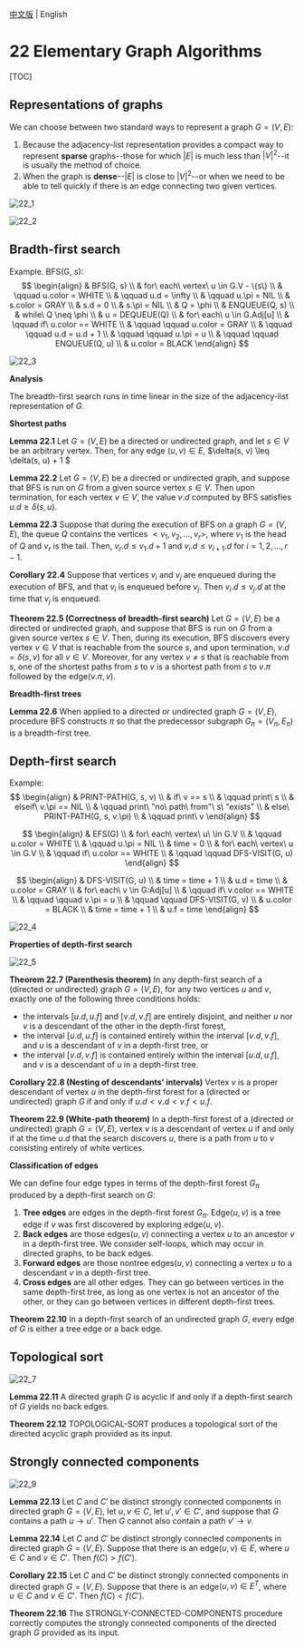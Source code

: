 [中文版](chapter22_zh.md) | English

# 22 Elementary Graph Algorithms

[TOC]



## Representations of graphs

We can choose between two standard ways to represent a graph $G= (V, E)$:

1. Because the adjacency-list representation provides a compact way to represent **sparse** graphs--those for which $|E|$ is much less than $|V|^{2}$--it is usually the method of choice.
2. When the graph is **dense**--$|E|$ is close to $|V|^{2}$--or when we need to be able to tell quickly if there is an edge connecting two given vertices.

![22_1](res/22_1.png)

![22_2](res/22_2.png)



## Bradth-first search

Example. BFS(G, s):
$$
\begin{align}
& BFS(G, s) \\
& for\ each\ vertex\ u \in G.V - \{s\} \\
& \qquad u.color = WHITE \\
& \qquad u.d = \infty \\
& \qquad u.\pi = NIL \\
& s.color = GRAY \\
& s.d = 0 \\
& s.\pi = NIL \\
& Q = \phi \\
& ENQUEUE(Q, s) \\
& while\ Q \neq \phi \\
& u = DEQUEUE(Q) \\
& for\ each\ u \in G.Adj[u] \\
& \qquad if\ u.color == WHITE \\
& \qquad \qquad u.color = GRAY \\
& \qquad \qquad u.d = u.d + 1 \\
& \qquad \qquad u.\pi = u \\
& \qquad \qquad ENQUEUE(Q, u) \\
& u.color = BLACK
\end{align}
$$

![22_3](res/22_3.png)

**Analysis**

The breadth-first search runs in time linear in the size of the adjacency-list representation of $G$.

**Shortest paths**

**Lemma 22.1** Let $G = (V, E)$ be a directed or undirected graph, and let $s \in V$ be an arbitrary vertex. Then, for any edge $(u, v) \in E$, $\delta(s, v) \leq \delta(s, u) + 1 $

**Lemma 22.2** Let $G=(V, E)$ be a directed or undirected graph, and suppose that BFS is run on $G$ from a given source vertex $s \in V$. Then upon termination, for each vertex $v \in V$, the value $v.d$ computed by BFS satisfies $u.d \geq \delta(s, u)$.

**Lemma 22.3** Suppose that during the execution of BFS on a graph $G = (V, E)$, the queue $Q$ contains the vertices $<v_1, v_2, ..., v_r>$, where $v_1$ is the head of $Q$ and $v_r$ is the tail. Then, $v_r.d \leq v_1.d + 1$ and $v_i.d \leq v_{i + 1}.d$ for $i = 1, 2, ..., r - 1$.

**Corollary 22.4** Suppose that vertices $v_i$ and $v_j$ are enqueued during the execution of BFS, and that $v_i$ is enqueued before $v_j$. Then $v_i.d \leq v_j.d$ at the time that $v_j$ is enqueued.

**Theorem 22.5 (Correctness of breadth-first search)** Let $G = (V, E)$ be a directed or undirected graph, and suppose that BFS is run on $G$ from a given source vertex $s \in V$. Then, during its execution, BFS discovers every vertex $v \in V$ that is reachable from the source $s$, and upon termination, $v.d = \delta(s, v)$ for all $v \in V$. Moreover, for any vertex $v \neq s$ that is reachable from $s$, one of the shortest paths from $s$ to $v$ is a shortest path from $s$ to $v.\pi$ followed by the edge$(v.\pi, v)$.

**Breadth-first trees**

**Lemma 22.6** When applied to a directed or undirected graph $G = (V, E)$, procedure BFS constructs $\pi$ so that the predecessor subgraph $G_{\pi} = (V_{\pi}, E_{\pi})$ is a breadth-first tree.



## Depth-first search

Example:
$$
\begin{align}
& PRINT-PATH(G, s, v) \\
& if\ v == s \\
& \qquad print\ s \\
& elseif\ v.\pi == NIL \\
& \qquad print\ "no\ path\ from"\ s\ "exists" \\
& else\ PRINT-PATH(G, s, v.\pi) \\
& \qquad print\ v 
\end{align}
$$

$$
\begin{align}
& EFS(G) \\
& for\ each\ vertex\ u\ \in G.V \\
& \qquad u.color = WHITE \\
& \qquad u.\pi = NIL \\
& time = 0 \\
& for\ each\ vertex\ u \in G.V \\
& \qquad if\ u.color == WHITE \\
& \qquad \qquad DFS-VISIT(G, u)
\end{align}
$$

$$
\begin{align}
& DFS-VISIT(G, u) \\
& time = time + 1 \\
& u.d = time \\
& u.color = GRAY \\
& for\ each\ v \in G:Adj[u] \\
& \qquad if\ v.color == WHITE \\
& \qquad \qquad v.\pi = u \\
& \qquad \qquad DFS-VISIT(G, v) \\
& u.color = BLACK \\
& time = time + 1 \\
& u.f = time
\end{align}
$$

![22_4](res/22_4.png)

**Properties of depth-first search**

![22_5](res/22_5.png)

**Theorem 22.7 (Parenthesis theorem)** In any depth-first search of a (directed or undirected) graph $G = (V, E)$, for any two vertices $u$ and $v$, exactly one of the following three conditions holds:

- the intervals $[u.d, u.f]$ and $[v.d, v.f]$ are entirely disjoint, and neither $u$ nor $v$ is a descendant of the other in the depth-first forest,
- the interval $[u.d, u.f]$ is contained entirely within the interval $[v.d, v.f]$, and $u$ is a descendant of $v$ in a depth-first tree, or
- the interval $[v.d, v.f]$ is contained entirely within the interval $[u.d, u.f]$, and $v$ is a descendant of $u$ in a depth-first tree.

**Corollary 22.8 (Nesting of descendants' intervals)** Vertex $v$ is a proper descendant of vertex $u$ in the depth-first forest for a (directed or undirected) graph $G$ if and only if $u.d < v.d < v.f < u.f$.

**Theorem 22.9 (White-path theorem)** In a depth-first forest of a (directed or undirected) graph $G = (V, E)$, vertex $v$ is a descendant of vertex $u$ if and only if at the time $u.d$ that the search discovers $u$, there is a path from $u$ to $v$ consisting entirely of white vertices.

**Classification of edges**

We can define four edge types in terms of the depth-first forest $G_{\pi}$ produced by a depth-first search on $G$:

1. **Tree edges** are edges in the depth-first forest $G_{\pi}$. Edge$(u, v)$ is a tree edge if $v$ was first discovered by exploring edge$(u, v)$.
2. **Back edges** are those edges$(u, v)$ connecting a vertex $u$ to an ancestor $v$ in a depth-first tree. We consider self-loops, which may occur in directed graphs, to be back edges.
3. **Forward edges** are those nontree edges$(u, v)$ connecting a vertex $u$ to a descendant $v$ in a depth-first tree.
4. **Cross edges** are all other edges. They can go between vertices in the same depth-first tree, as long as one vertex is not an ancestor of the other, or they can go between vertices in different depth-first trees.

**Theorem 22.10** In a depth-first search of an undirected graph $G$, every edge of $G$ is either a tree edge or a back edge.



## Topological sort

![22_7](res/22_7.png)

**Lemma 22.11** A directed graph $G$ is acyclic if and only if a depth-first search of $G$ yields no back edges.

**Theorem 22.12** TOPOLOGICAL-SORT produces a topological sort of the directed acyclic graph provided as its input.



## Strongly connected components

![22_9](res/22_9.png)

**Lemma 22.13** Let $C$ and $C'$ be distinct strongly connected components in directed graph $G = (V, E)$, let $u, v \in C$, let $u', v' \in C'$, and suppose that $G$ contains a path $u → u'$. Then $G$ cannot also contain a path $v' → v$.

**Lemma 22.14** Let $C$ and $C'$ be distinct strongly connected components in directed graph $G = (V, E)$. Suppose that there is an edge$(u, v) \in E$, where $u \in C$ and $v \in C'$. Then $f(C) > f(C')$.

**Corollary 22.15** Let $C$ and $C'$ be distinct strongly connected components in directed graph $G = (V, E)$. Suppose that there is an edge$(u, v) \in E^T$, where $u \in C$ and $v \in C'$. Then $f(C) < f(C')$.

**Theorem 22.16** The STRONGLY-CONNECTED-COMPONENTS procedure correctly computes the strongly connected components of the directed graph $G$ provided as its input.

